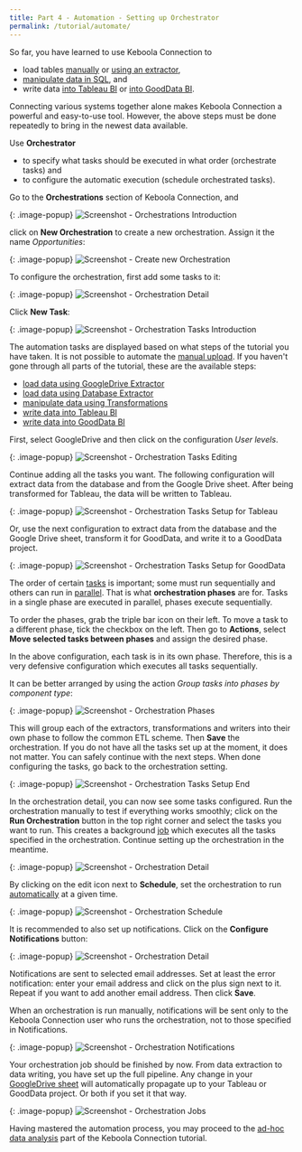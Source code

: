 ```yaml
---
title: Part 4 - Automation - Setting up Orchestrator
permalink: /tutorial/automate/
---
```


So far, you have learned to use Keboola Connection to

- load tables [manually](/tutorial/load/) or [using an extractor](/tutorial/load/database/), 
- [manipulate data in SQL](/tutorial/manipulate/), and
- write data [into Tableau BI](/tutorial/write/) or [into GoodData BI](/tutorial/write/gooddata/).
 
Connecting various systems together alone makes Keboola Connection a powerful and easy-to-use tool. 
However, the above steps must be done repeatedly to bring in the newest data available. 

Use **Orchestrator**  

- to specify what tasks should be executed in what order (orchestrate tasks) and
- to configure the automatic execution (schedule orchestrated tasks).

Go to the **Orchestrations** section of Keboola Connection, and

{: .image-popup}
![Screenshot - Orchestrations Introduction](/tutorial/automate/orchestrator-intro.png)

click on **New Orchestration** to create a new orchestration. Assign it the name *Opportunities*:

{: .image-popup}
![Screenshot - Create new Orchestration](/tutorial/automate/orchestrator-create-new.png)

To configure the orchestration, first add some tasks to it:

{: .image-popup}
![Screenshot - Orchestration Detail](/tutorial/automate/orchestration-detail-1.png)

Click **New Task**:

{: .image-popup}
![Screenshot - Orchestration Tasks Introduction](/tutorial/automate/orchestration-tasks-1.png)

The automation tasks are displayed based on what steps of the tutorial you have taken.
It is not possible to automate the [manual upload](/tutorial/load/). If you haven't gone through all parts of the tutorial,
these are the available steps:

- [load data using GoogleDrive Extractor](/tutorial/load/googledrive/)
- [load data using Database Extractor](/tutorial/load/database/)
- [manipulate data using Transformations](/tutorial/manipulate/)
- [write data into Tableau BI](/tutorial/write/)
- [write data into GoodData BI](/tutorial/write/gooddata/)

First, select GoogleDrive and then click on the configuration *User levels*.

{: .image-popup}
![Screenshot - Orchestration Tasks Editing](/tutorial/automate/orchestration-tasks-2.png)

Continue adding all the tasks you want. The following configuration will extract data from the database 
and from the Google Drive sheet. After being transformed for Tableau, the data will be written to Tableau.

{: .image-popup}
![Screenshot - Orchestration Tasks Setup for Tableau](/tutorial/automate/orchestration-tasks-setup-1.png)

Or, use the next configuration to extract data from the database and the Google Drive sheet,
transform it for GoodData, and write it to a GoodData project.

{: .image-popup}
![Screenshot - Orchestration Tasks Setup for GoodData](/tutorial/automate/orchestration-tasks-setup-2.png)

The order of certain [tasks](/orchestrator/tasks/) is important; some must run sequentially and others can run 
in [parallel](/orchestrator/running/#parallel-jobs). 
That is what **orchestration phases** are for. Tasks in a single phase are executed in parallel, 
phases execute sequentially. 

To order the phases, grab the triple bar icon on their left. 
To move a task to a different phase, tick the checkbox on the left. Then go to **Actions**, select 
**Move selected tasks between phases** and assign the desired phase.

In the above configuration, each task is in its own phase.
Therefore, this is a very defensive configuration which executes all tasks sequentially.

It can be better arranged by using the action *Group tasks into phases by component type*:

{: .image-popup}
![Screenshot - Orchestration Phases](/tutorial/automate/orchestration-tasks-setup-3.png)

This will group each of the extractors, transformations and writers into their own phase to follow the common
ETL scheme. Then **Save** the orchestration. If you do not have all the tasks set up at the moment, 
it does not matter. You can safely continue with the next steps.
When done configuring the tasks, go back to the orchestration setting.

{: .image-popup}
![Screenshot - Orchestration Tasks Setup End](/tutorial/automate/orchestration-tasks-setup-4.png)

In the orchestration detail, you can now see some tasks configured. Run the orchestration manually to test 
if everything works smoothly; click on the **Run Orchestration** button in the top right corner and select the tasks you want to run.
This creates a background [job](/orchestrator/running/) which executes all the tasks specified in the orchestration. 
Continue setting up the orchestration in the meantime.

{: .image-popup}
![Screenshot - Orchestration Detail](/tutorial/automate/orchestration-detail-2.png)

By clicking on the edit icon next to **Schedule**, set the orchestration to run 
[automatically](/orchestrator/running/#automation) at a given time. 

{: .image-popup}
![Screenshot - Orchestration Schedule](/tutorial/automate/orchestration-schedule.png)

It is recommended to also set up notifications. 
Click on the **Configure Notifications** button:

{: .image-popup}
![Screenshot - Orchestration Detail](/tutorial/automate/orchestration-detail-3.png)

Notifications are sent to selected email addresses. Set at least the error notification: enter your email address and 
click on the plus sign next to it. Repeat if you want to add another email address. Then click **Save**.

When an orchestration is run manually, notifications will be sent only to the Keboola Connection user who
runs the orchestration, not to those specified in Notifications.

{: .image-popup}
![Screenshot - Orchestration Notifications](/tutorial/automate/orchestration-notifications.png)

Your orchestration job should be finished by now. From data extraction to data writing, you have set up the full pipeline. 
Any change in your [GoogleDrive sheet](/tutorial/load/googledrive/) will automatically propagate up 
to your Tableau or GoodData project. Or both if you set it that way.   

{: .image-popup}
![Screenshot - Orchestration Jobs](/tutorial/automate/orchestration-detail-4.png)

Having mastered the automation process, you may proceed to the [ad-hoc data analysis](/tutorial/ad-hoc/) part of the Keboola Connection tutorial. 
